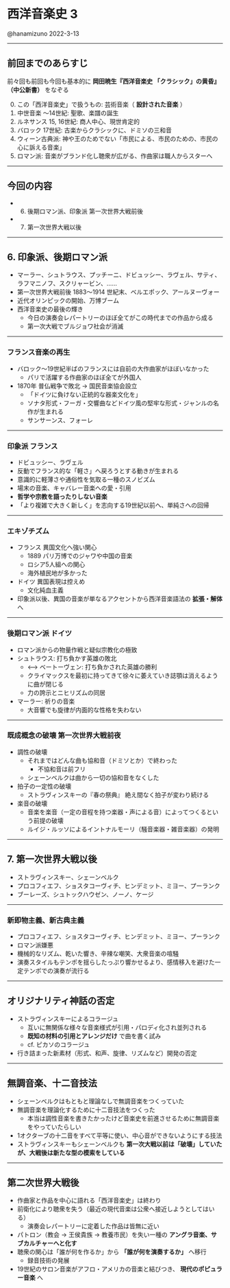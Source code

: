 # 西洋音楽史 3

@hanamizuno
2022-3-13

---

## 前回までのあらすじ

前々回も前回も今回も基本的に **岡田暁生『西洋音楽史 「クラシック」の黄昏』（中公新書）** をなぞる

0. この「西洋音楽史」で扱うもの: 芸術音楽（ **設計された音楽** ）
1. 中世音楽 〜14世紀: 聖歌、楽譜の誕生
2. ルネサンス 15, 16世紀: 商人中心、現世肯定的
3. バロック 17世紀: 古楽からクラシックに、ドミソの三和音
4. ウィーン古典派: 神や王のためでない「市民による、市民のための、市民の心に訴える音楽」
5. ロマン派: 音楽がブランド化し聴衆が広がる、作曲家は職人からスターへ

---

## 今回の内容

- 6. 後期ロマン派、印象派 第一次世界大戦前後
- 7. 第一次世界大戦以後

---

## 6. 印象派、後期ロマン派

- マーラー、シュトラウス、プッチーニ、ドビュッシー、ラヴェル、サティ、ラフマニノフ、スクリャービン、……
- 第一次世界大戦前後 1883〜1914 世紀末、ベルエポック、アールヌーヴォー
- 近代オリンピックの開始、万博ブーム
- 西洋音楽史の最後の輝き
  - 今日の演奏会レパートリーのほぼ全てがこの時代までの作品から成る
  - 第一次大戦でブルジョワ社会が消滅

---

### フランス音楽の再生

- バロック〜19世紀半ばのフランスには自前の大作曲家がほぼいなかった
  - パリで活躍する作曲家のほぼ全てが外国人
- 1870年 普仏戦争で敗北 -> 国民音楽協会設立
  - 「ドイツに負けない正統的な器楽文化を」
  - ソナタ形式・フーガ・交響曲などドイツ風の堅牢な形式・ジャンルの名作が生まれる
  - サンサーンス、フォーレ

---

### 印象派 フランス

- ドビュッシー、ラヴェル
- 反動でフランス的な「軽さ」へ戻ろうとする動きが生まれる
- 意識的に軽薄さや通俗性を気取る一種のスノビズム
- 場末の音楽、キャバレー音楽への愛・引用
- **哲学や宗教を語ったりしない音楽**
- 「より複雑で大きく新しく」を志向する19世紀以前へ、単純さへの回帰

---

### エキゾチズム

- フランス 異国文化へ強い関心
  - 1889 パリ万博でのジャワや中国の音楽
  - ロシア5人組への関心
  - 海外植民地が多かった
- ドイツ 異国表現は控えめ
  - 文化純血主義
- 印象派以後、異国の音楽が単なるアクセントから西洋音楽語法の **拡張・解体** へ

---

### 後期ロマン派 ドイツ

- ロマン派からの物量作戦と疑似宗教化の極致
- シュトラウス: 打ち負かす英雄の敗北
  - <--> ベートーヴェン: 打ち負かされた英雄の勝利
  - クライマックスを最初に持ってきて徐々に萎えていき誌顎は消えるように曲が閉じる
  - 力の誇示とニヒリズムの同居
- マーラー: 祈りの音楽
  - 大音響でも旋律が内面的な性格を失わない

---

### 既成概念の破壊 第一次世界大戦前夜

- 調性の破壊
  - それまではどんな曲も協和音（ドミソとか）で終わった
    - 不協和音は前フリ
  - シェーンベルクは曲から一切の協和音をなくした
- 拍子の一定性の破壊
  - ストラヴィンスキーの『春の祭典』 絶え間なく拍子が変わり続ける
- 楽音の破壊
  - 音楽を楽音（一定の音程を持つ楽器・声による音）によってつくるという前提の破壊
  - ルイジ・ルッソによるイントナルモーリ（騒音楽器・雑音楽器）の発明

---

## 7. 第一次世界大戦以後

- ストラヴィンスキー、シェーンベルク
- プロコフィエフ、ショスタコーヴィチ、ヒンデミット、ミヨー、プーランク
- ブーレーズ、シュトックハウゼン、ノーノ、ケージ

---

### 新即物主義、新古典主義

- プロコフィエフ、ショスタコーヴィチ、ヒンデミット、ミヨー、プーランク
- ロマン派嫌悪
- 機械的なリズム、乾いた響き、辛辣な嘲笑、大衆音楽の喧騒
- 演奏スタイルもテンポを揺らしたっぷり響かせるより、感情移入を避けた一定テンポでの演奏が流行る

---

## オリジナリティ神話の否定

- ストラヴィンスキーによるコラージュ
  - 互いに無関係な様々な音楽様式が引用・パロディ化され並列される
  - **既知の材料の引用とアレンジだけ** で曲を書く試み
  - cf. ピカソのコラージュ
- 行き詰まった新素材（形式、和声、旋律、リズムなど）開発の否定

---

## 無調音楽、十二音技法

- シェーンベルクはもともと理論なしで無調音楽をつくっていた
- 無調音楽を理論化するために十二音技法をつくった
  - 本当は調性音楽を書きたかったけど音楽史を前進させるために無調音楽をやっていたらしい
- 1オクターブの十二音をすべて平等に使い、中心音ができないようにする技法
- ストラヴィンスキーもシェーンベルクも **第一次大戦以前は「破壊」していたが、大戦後は新たな型の模索をしている**

---

## 第二次世界大戦後

- 作曲家と作品を中心に語れる「西洋音楽史」は終わり
- 前衛化により聴衆を失う（最近の現代音楽は公衆へ接近しようとしてはいる）
  - 演奏会レパートリーに定着した作品は皆無に近い
- パトロン（教会 -> 王侯貴族 -> 教養市民）を失い一種の **アングラ音楽、サブカルチャーへと化す**
- 聴衆の関心は「誰が何を作るか」から **「誰が何を演奏するか」** へ移行
  - 録音技術の発展
- 19世紀のサロン音楽がアフロ・アメリカの音楽と結びつき、 **現代のポピュラー音楽** へ

